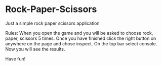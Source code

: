 # Rock-Paper-Scissors
Just a simple rock paper scissors application

Rules: When you open the game and you will be asked to choose rock, paper, scissors 5 times. Once you have finished click the right button on anywhere on the page and chose inspect. On the top bar select console. Now you will see the results.

Have fun!